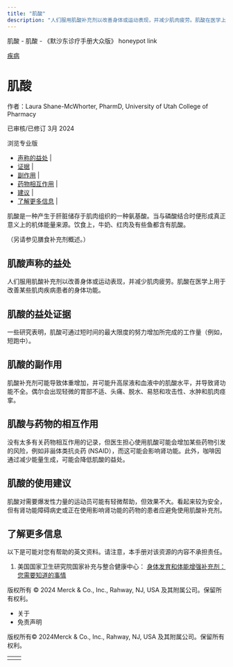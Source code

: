 ```yaml
---
title: "肌酸"
description: "人们服用肌酸补充剂以改善身体或运动表现，并减少肌肉疲劳。肌酸在医学上用于改善某些肌肉疾病患者的身体功能。"
---
```


﻿肌酸 \- 肌酸 \- 《默沙东诊疗手册大众版》 honeypot link



[疾病](https://www.merckmanuals.com/home/resourcespages/healthyliving_rel2.3)

# 肌酸

作者：Laura Shane-McWhorter, PharmD, University of Utah College of Pharmacy

已审核/已修订 3月 2024

浏览专业版

- [声称的益处](#声称的益处_v61151287_zh) \|
- [证据](#证据_v61151290_zh) \|
- [副作用](#副作用_v61151293_zh) \|
- [药物相互作用](#药物相互作用_v61151296_zh) \|
- [建议](#建议_v61151299_zh) \|
- [了解更多信息](#了解更多信息_v88388032_zh) \|

肌酸是一种产生于肝脏储存于肌肉组织的一种氨基酸。当与磷酸结合时便形成真正意义上的机体能量来源。饮食上，牛奶、红肉及有些鱼都含有肌酸。

（另请参见膳食补充剂概述。）

## 肌酸声称的益处

人们服用肌酸补充剂以改善身体或运动表现，并减少肌肉疲劳。肌酸在医学上用于改善某些肌肉疾病患者的身体功能。

## 肌酸的益处证据

一些研究表明，肌酸可通过短时间的最大限度的努力增加所完成的工作量（例如，短跑中）。

## 肌酸的副作用

肌酸补充剂可能导致体重增加，并可能升高尿液和血液中的肌酸水平，并导致肾功能不全。偶尔会出现轻微的胃部不适、头痛、脱水、易怒和攻击性、水肿和肌肉痉挛。

## 肌酸与药物的相互作用

没有太多有关药物相互作用的记录，但医生担心使用肌酸可能会增加某些药物引发的风险，例如非甾体类抗炎药 (NSAID），而这可能会影响肾功能。此外，咖啡因通过减少能量生成，可能会降低肌酸的益处。

## 肌酸的使用建议

肌酸对需要爆发性力量的运动员可能有轻微帮助，但效果不大。看起来较为安全，但有肾功能障碍病史或正在使用影响肾功能的药物的患者应避免使用肌酸补充剂。

## 了解更多信息

以下是可能对您有帮助的英文资料。请注意，本手册对该资源的内容不承担责任。

1. 美国国家卫生研究院国家补充与整合健康中心： [身体发育和体能增强补充剂：您需要知道的事情](https://www.nccih.nih.gov/health/bodybuilding-and-performance-enhancement-supplements)




版权所有 © 2024
Merck & Co., Inc., Rahway, NJ, USA 及其附属公司。保留所有权利。

- 关于
- 免责声明

版权所有© 2024Merck & Co., Inc., Rahway, NJ, USA 及其附属公司。保留所有权利。

|     |     |
| --- | --- |
|  |  |